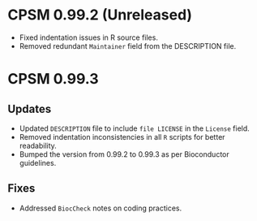 # CPSM 0.99.2 (Unreleased)
- Fixed indentation issues in R source files.
- Removed redundant `Maintainer` field from the DESCRIPTION file.
# CPSM 0.99.3
## Updates
- Updated `DESCRIPTION` file to include `file LICENSE` in the `License` field.
- Removed indentation inconsistencies in all `R` scripts for better readability.
- Bumped the version from 0.99.2 to 0.99.3 as per Bioconductor guidelines.

## Fixes
- Addressed `BiocCheck` notes on coding practices.
